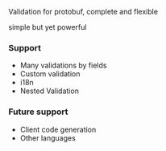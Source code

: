 Validation for protobuf, complete and flexible

simple but yet powerful

### Support

- Many validations by fields
- Custom validation
- i18n
- Nested Validation


### Future support

- Client code generation
- Other languages

